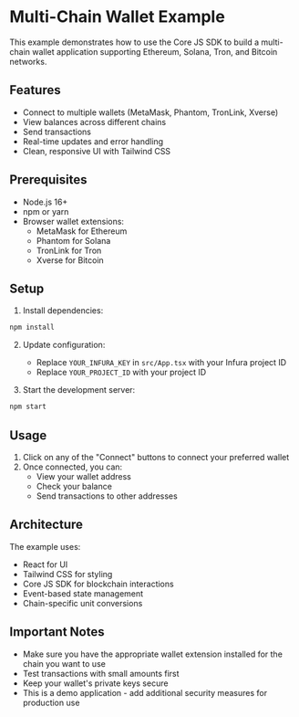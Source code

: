 # Multi-Chain Wallet Example

This example demonstrates how to use the Core JS SDK to build a multi-chain wallet application supporting Ethereum, Solana, Tron, and Bitcoin networks.

## Features

- Connect to multiple wallets (MetaMask, Phantom, TronLink, Xverse)
- View balances across different chains
- Send transactions
- Real-time updates and error handling
- Clean, responsive UI with Tailwind CSS

## Prerequisites

- Node.js 16+
- npm or yarn
- Browser wallet extensions:
  - MetaMask for Ethereum
  - Phantom for Solana
  - TronLink for Tron
  - Xverse for Bitcoin

## Setup

1. Install dependencies:
```bash
npm install
```

2. Update configuration:
   - Replace `YOUR_INFURA_KEY` in `src/App.tsx` with your Infura project ID
   - Replace `YOUR_PROJECT_ID` with your project ID

3. Start the development server:
```bash
npm start
```

## Usage

1. Click on any of the "Connect" buttons to connect your preferred wallet
2. Once connected, you can:
   - View your wallet address
   - Check your balance
   - Send transactions to other addresses

## Architecture

The example uses:
- React for UI
- Tailwind CSS for styling
- Core JS SDK for blockchain interactions
- Event-based state management
- Chain-specific unit conversions

## Important Notes

- Make sure you have the appropriate wallet extension installed for the chain you want to use
- Test transactions with small amounts first
- Keep your wallet's private keys secure
- This is a demo application - add additional security measures for production use 